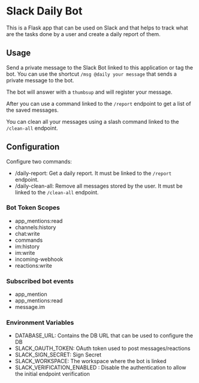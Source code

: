 # Slack Daily Bot

This is a Flask app that can be used on Slack and that helps to track what are the tasks done by a user and create a daily report of them.

## Usage

Send a private message to the Slack Bot linked to this application or tag the bot.
You can use the shortcut `/msg @daily your message` that sends a private message to the bot.

The bot will answer with a `thumbsup` and will register your message.

After you can use a command linked to the `/report` endpoint to get a list of the saved messages.

You can clean all your messages using a slash command linked to the `/clean-all` endpoint.

## Configuration

Configure two commands:
* /daily-report: Get a daily report. It must be linked to the `/report` endpoint.
* /daily-clean-all: Remove all messages stored by the user. It must be linked to the `/clean-all` endpoint.

### Bot Token Scopes
* app_mentions:read
* channels:history
* chat:write
* commands
* im:history
* im:write
* incoming-webhook
* reactions:write

### Subscribed bot events
* app_mention
* app_mentions:read
* message.im 

### Environment Variables
* DATABASE_URL:      Contains the DB URL that can be used to configure the DB
* SLACK_OAUTH_TOKEN: OAuth token used to post messages/reactions
* SLACK_SIGN_SECRET: Sign Secret
* SLACK_WORKSPACE:   The workspace where the bot is linked
* SLACK_VERIFICATION_ENABLED : Disable the authentication to allow the initial endpoint verification
